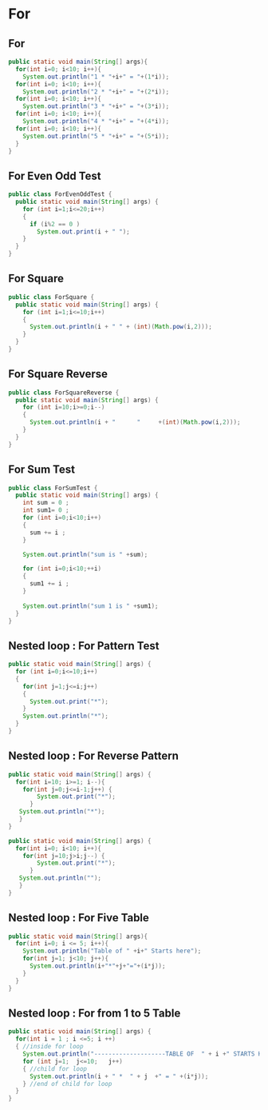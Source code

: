 For
===
For
---
```java
public static void main(String[] args){
  for(int i=0; i<10; i++){
    System.out.println("1 * "+i+" = "+(1*i));
  for(int i=0; i<10; i++){
    System.out.println("2 * "+i+" = "+(2*i));
  for(int i=0; i<10; i++){
    System.out.println("3 * "+i+" = "+(3*i));
  for(int i=0; i<10; i++){
    System.out.println("4 * "+i+" = "+(4*i));
  for(int i=0; i<10; i++){
    System.out.println("5 * "+i+" = "+(5*i));
  }
}
```
For Even Odd Test
-----------------
```java
public class ForEvenOddTest {
  public static void main(String[] args) {
    for (int i=1;i<=20;i++)
    {
      if (i%2 == 0 ) 
        System.out.print(i + " ");
    }
  }  
} 
```
For Square
----------
```java
public class ForSquare {
  public static void main(String[] args) {
    for (int i=1;i<=10;i++)
    {
      System.out.println(i + " " + (int)(Math.pow(i,2)));
    }
  }
}
```
For Square Reverse
------------------
```java
public class ForSquareReverse {
  public static void main(String[] args) {
    for (int i=10;i>=0;i--)
    {
      System.out.println(i + "      "     +(int)(Math.pow(i,2)));
    }
  }
}
```
For Sum Test
------------
```java
public class ForSumTest {
  public static void main(String[] args) {
    int sum = 0 ;
    int sum1= 0 ;
    for (int i=0;i<10;i++)
    {
      sum += i ;
    }

    System.out.println("sum is " +sum);

    for (int i=0;i<10;++i)
    {
      sum1 += i ;
    }
    
    System.out.println("sum 1 is " +sum1);
  }
}
```
Nested loop : For Pattern Test
----------------
```java
public static void main(String[] args) {
  for (int i=0;i<=10;i++)
  {
    for(int j=1;j<=i;j++)
    {
      System.out.print("*");
    } 
    System.out.println("*");
  }
}
```
Nested loop : For Reverse Pattern
-------------------
```java
public static void main(String[] args) {
  for(int i=10; i>=1; i--){
    for(int j=0;j<=i-1;j++) {
        System.out.print("*");
      }
   System.out.println("*");
   }
}
```
```java
public static void main(String[] args) {
  for(int i=0; i<10; i++){
    for(int j=10;j>i;j--) {
        System.out.print("*");
      }
   System.out.println("");
   }
}
```
Nested loop : For Five Table
----------------------------
```java
public static void main(String[] args){
  for(int i=0; i <= 5; i++){
    System.out.println("Table of " +i+" Starts here");
    for(int j=1; j<10; j++){
      System.out.println(i+"*"+j+"="+(i*j));
    }
  }
}
```
Nested loop : For from 1 to 5 Table
-----------------------------------
```java
public static void main(String[] args) {
  for(int i = 1 ; i <=5; i ++)
  { //inside for loop
    System.out.println("--------------------TABLE OF  " + i +" STARTS HERE -------------");
    for (int j=1;  j<=10;   j++)
    { //child for loop
      System.out.println(i + " *  " + j  +" = " +(i*j));
    } //end of child for loop
  }
}
```

